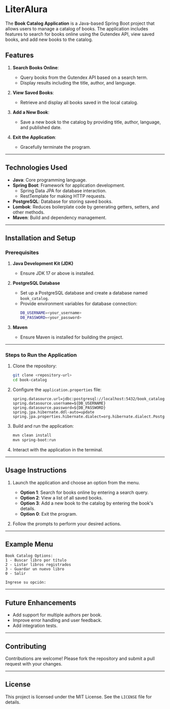 # LiterAlura

The **Book Catalog Application** is a Java-based Spring Boot project that allows users to manage a catalog of books. The application includes features to search for books online using the Gutendex API, view saved books, and add new books to the catalog.

## Features

1. **Search Books Online**:
    - Query books from the Gutendex API based on a search term.
    - Display results including the title, author, and language.

2. **View Saved Books**:
    - Retrieve and display all books saved in the local catalog.

3. **Add a New Book**:
    - Save a new book to the catalog by providing title, author, language, and published date.

4. **Exit the Application**:
    - Gracefully terminate the program.

---

## Technologies Used

- **Java**: Core programming language.
- **Spring Boot**: Framework for application development.
    - Spring Data JPA for database interaction.
    - RestTemplate for making HTTP requests.
- **PostgreSQL**: Database for storing saved books.
- **Lombok**: Reduces boilerplate code by generating getters, setters, and other methods.
- **Maven**: Build and dependency management.

---

## Installation and Setup

### Prerequisites

1. **Java Development Kit (JDK)**
    - Ensure JDK 17 or above is installed.

2. **PostgreSQL Database**
    - Set up a PostgreSQL database and create a database named `book_catalog`.
    - Provide environment variables for database connection:
      ```bash
      DB_USERNAME=<your_username>
      DB_PASSWORD=<your_password>
      ```

3. **Maven**
    - Ensure Maven is installed for building the project.

---

### Steps to Run the Application

1. Clone the repository:
   ```bash
   git clone <repository-url>
   cd book-catalog
   ```

2. Configure the `application.properties` file:
   ```properties
   spring.datasource.url=jdbc:postgresql://localhost:5432/book_catalog
   spring.datasource.username=${DB_USERNAME}
   spring.datasource.password=${DB_PASSWORD}
   spring.jpa.hibernate.ddl-auto=update
   spring.jpa.properties.hibernate.dialect=org.hibernate.dialect.PostgreSQLDialect
   ```

3. Build and run the application:
   ```bash
   mvn clean install
   mvn spring-boot:run
   ```

4. Interact with the application in the terminal.

---

## Usage Instructions

1. Launch the application and choose an option from the menu.

    - **Option 1**: Search for books online by entering a search query.
    - **Option 2**: View a list of all saved books.
    - **Option 3**: Add a new book to the catalog by entering the book's details.
    - **Option 0**: Exit the program.

2. Follow the prompts to perform your desired actions.

---

## Example Menu

```
Book Catalog Options:
1 - Buscar libro por título
2 - Listar libros registrados
3 - Guardar un nuevo libro
0 - Salir

Ingrese su opción:
```

---

## Future Enhancements

- Add support for multiple authors per book.
- Improve error handling and user feedback.
- Add integration tests.

---

## Contributing

Contributions are welcome! Please fork the repository and submit a pull request with your changes.

---

## License

This project is licensed under the MIT License. See the `LICENSE` file for details.


